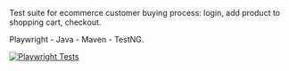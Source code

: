 Test suite for ecommerce customer buying process: login, add product to shopping cart, checkout.

Playwright - Java - Maven - TestNG.

[![Playwright Tests](https://github.com/Muqeddes/playwright-java-testng-test-suite/actions/workflows/maven.yml/badge.svg)](https://github.com/Muqeddes/playwright-java-testng-test-suite/actions/workflows/maven.yml)
